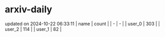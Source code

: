 # arxiv-daily
updated on 2024-10-22 06:33:11
| name | count |
| - | - |
| user_0 | 303 |
| user_2 | 114 |
| user_1 | 82 |
